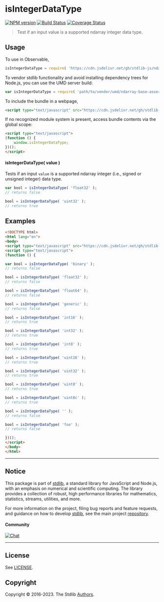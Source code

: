 <!--

@license Apache-2.0

Copyright (c) 2023 The Stdlib Authors.

Licensed under the Apache License, Version 2.0 (the "License");
you may not use this file except in compliance with the License.
You may obtain a copy of the License at

   http://www.apache.org/licenses/LICENSE-2.0

Unless required by applicable law or agreed to in writing, software
distributed under the License is distributed on an "AS IS" BASIS,
WITHOUT WARRANTIES OR CONDITIONS OF ANY KIND, either express or implied.
See the License for the specific language governing permissions and
limitations under the License.

-->

# isIntegerDataType

[![NPM version][npm-image]][npm-url] [![Build Status][test-image]][test-url] [![Coverage Status][coverage-image]][coverage-url] <!-- [![dependencies][dependencies-image]][dependencies-url] -->

> Test if an input value is a supported ndarray integer data type.

<!-- Section to include introductory text. Make sure to keep an empty line after the intro `section` element and another before the `/section` close. -->

<section class="intro">

</section>

<!-- /.intro -->

<!-- Package usage documentation. -->



<section class="usage">

## Usage

To use in Observable,

```javascript
isIntegerDataType = require( 'https://cdn.jsdelivr.net/gh/stdlib-js/ndarray-base-assert-is-integer-data-type@v0.0.0-umd/browser.js' )
```

To vendor stdlib functionality and avoid installing dependency trees for Node.js, you can use the UMD server build:

```javascript
var isIntegerDataType = require( 'path/to/vendor/umd/ndarray-base-assert-is-integer-data-type/index.js' )
```

To include the bundle in a webpage,

```html
<script type="text/javascript" src="https://cdn.jsdelivr.net/gh/stdlib-js/ndarray-base-assert-is-integer-data-type@v0.0.0-umd/browser.js"></script>
```

If no recognized module system is present, access bundle contents via the global scope:

```html
<script type="text/javascript">
(function () {
    window.isIntegerDataType;
})();
</script>
```

#### isIntegerDataType( value )

Tests if an input `value` is a supported ndarray integer (i.e., signed or unsigned integer) data type.

```javascript
var bool = isIntegerDataType( 'float32' );
// returns false

bool = isIntegerDataType( 'uint32' );
// returns true
```

</section>

<!-- /.usage -->

<!-- Package usage notes. Make sure to keep an empty line after the `section` element and another before the `/section` close. -->

<section class="notes">

</section>

<!-- /.notes -->

<!-- Package usage examples. -->

<section class="examples">

## Examples

<!-- eslint no-undef: "error" -->

```html
<!DOCTYPE html>
<html lang="en">
<body>
<script type="text/javascript" src="https://cdn.jsdelivr.net/gh/stdlib-js/ndarray-base-assert-is-integer-data-type@v0.0.0-umd/browser.js"></script>
<script type="text/javascript">
(function () {

var bool = isIntegerDataType( 'binary' );
// returns false

bool = isIntegerDataType( 'float32' );
// returns false

bool = isIntegerDataType( 'float64' );
// returns false

bool = isIntegerDataType( 'generic' );
// returns false

bool = isIntegerDataType( 'int16' );
// returns true

bool = isIntegerDataType( 'int32' );
// returns true

bool = isIntegerDataType( 'int8' );
// returns true

bool = isIntegerDataType( 'uint16' );
// returns true

bool = isIntegerDataType( 'uint32' );
// returns true

bool = isIntegerDataType( 'uint8' );
// returns true

bool = isIntegerDataType( 'uint8c' );
// returns true

bool = isIntegerDataType( '' );
// returns false

bool = isIntegerDataType( 'foo' );
// returns false

})();
</script>
</body>
</html>
```

</section>

<!-- /.examples -->

<!-- Section to include cited references. If references are included, add a horizontal rule *before* the section. Make sure to keep an empty line after the `section` element and another before the `/section` close. -->

<section class="references">

</section>

<!-- /.references -->

<!-- Section for related `stdlib` packages. Do not manually edit this section, as it is automatically populated. -->

<section class="related">

</section>

<!-- /.related -->

<!-- Section for all links. Make sure to keep an empty line after the `section` element and another before the `/section` close. -->


<section class="main-repo" >

* * *

## Notice

This package is part of [stdlib][stdlib], a standard library for JavaScript and Node.js, with an emphasis on numerical and scientific computing. The library provides a collection of robust, high performance libraries for mathematics, statistics, streams, utilities, and more.

For more information on the project, filing bug reports and feature requests, and guidance on how to develop [stdlib][stdlib], see the main project [repository][stdlib].

#### Community

[![Chat][chat-image]][chat-url]

---

## License

See [LICENSE][stdlib-license].


## Copyright

Copyright &copy; 2016-2023. The Stdlib [Authors][stdlib-authors].

</section>

<!-- /.stdlib -->

<!-- Section for all links. Make sure to keep an empty line after the `section` element and another before the `/section` close. -->

<section class="links">

[npm-image]: http://img.shields.io/npm/v/@stdlib/ndarray-base-assert-is-integer-data-type.svg
[npm-url]: https://npmjs.org/package/@stdlib/ndarray-base-assert-is-integer-data-type

[test-image]: https://github.com/stdlib-js/ndarray-base-assert-is-integer-data-type/actions/workflows/test.yml/badge.svg?branch=main
[test-url]: https://github.com/stdlib-js/ndarray-base-assert-is-integer-data-type/actions/workflows/test.yml?query=branch:main

[coverage-image]: https://img.shields.io/codecov/c/github/stdlib-js/ndarray-base-assert-is-integer-data-type/main.svg
[coverage-url]: https://codecov.io/github/stdlib-js/ndarray-base-assert-is-integer-data-type?branch=main

<!--

[dependencies-image]: https://img.shields.io/david/stdlib-js/ndarray-base-assert-is-integer-data-type.svg
[dependencies-url]: https://david-dm.org/stdlib-js/ndarray-base-assert-is-integer-data-type/main

-->

[chat-image]: https://img.shields.io/gitter/room/stdlib-js/stdlib.svg
[chat-url]: https://app.gitter.im/#/room/#stdlib-js_stdlib:gitter.im

[stdlib]: https://github.com/stdlib-js/stdlib

[stdlib-authors]: https://github.com/stdlib-js/stdlib/graphs/contributors

[umd]: https://github.com/umdjs/umd
[es-module]: https://developer.mozilla.org/en-US/docs/Web/JavaScript/Guide/Modules

[deno-url]: https://github.com/stdlib-js/ndarray-base-assert-is-integer-data-type/tree/deno
[umd-url]: https://github.com/stdlib-js/ndarray-base-assert-is-integer-data-type/tree/umd
[esm-url]: https://github.com/stdlib-js/ndarray-base-assert-is-integer-data-type/tree/esm
[branches-url]: https://github.com/stdlib-js/ndarray-base-assert-is-integer-data-type/blob/main/branches.md

[stdlib-license]: https://raw.githubusercontent.com/stdlib-js/ndarray-base-assert-is-integer-data-type/main/LICENSE

</section>

<!-- /.links -->

